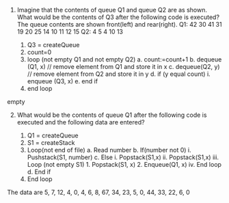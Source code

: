 1.	Imagine that the contents of queue Q1 and queue Q2 are as shown. What would be the contents of Q3 after the following code is executed? The queue contents are shown front(left) and rear(right).
Q1: 42 30 41 31 19 20 25 14 10 11 12 15
Q2: 4 5 4 10 13

	1.	Q3 = createQueue
	2.	count=0
	3.	loop (not empty Q1 and not empty Q2)
		a.	count:=count+1
		b.	dequeue (Q1, x)   // remove element from Q1 and store it in x
		c.	dequeue(Q2, y)  // remove element from Q2 and store it in y
		d.	if (y equal count)
			i.	enqueue (Q3, x) 
		e.	end if
	4.	end loop

empty


2.	What would be the contents of queue Q1 after the following code is executed and the following data are entered?

	1.	Q1 = createQueue
	2.	S1 = createStack
	3.	Loop(not end of file)
		a.	Read number
		b.	If(number not 0)
		i.	Pushstack(S1, number)
		c.	Else
			i.	Popstack(S1,x)
			ii.	Popstack(S1,x)
			iii.	Loop (not empty S1)
				1.	Popstack(S1, x)
				2.	Enqueue(Q1, x)
			iv.	End loop
		d.	End if
	4.	End loop

The data are 5, 7, 12, 4, 0, 4, 6, 8, 67, 34, 23, 5, 0, 44, 33, 22, 6, 0